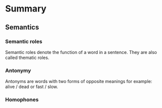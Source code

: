 # Summary
## Semantics

### Semantic roles
Semantic roles denote the function of a word in a sentence. They are also called thematic roles.

### Antonymy
Antonyms are words with two forms of opposite meanings for example: alive / dead or fast / slow.

### Homophones
